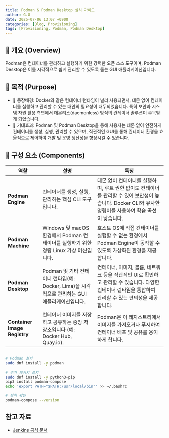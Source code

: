 ```yaml
---
title: Podman & Podman Desktop 설치 가이드
author: G.G
date: 2025-07-06 13:07 +0900
categories: [Blog, Provisioning]
tags: [Provisioning, Podman, Podman Desktop]
---
```


## 📘 개요 (Overview)
Podman은 컨테이너를 관리하고 실행하기 위한 강력한 오픈 소스 도구이며, Podman Desktop은 이를 시각적으로 쉽게 관리할 수 있도록 돕는 GUI 애플리케이션입니다.

## 📌 목적 (Purpose)
- 🧭 등장배경: Docker와 같은 컨테이너 런타임이 널리 사용되면서, 데몬 없이 컨테이너를 실행하고 관리할 수 있는 대안의 필요성이 대두되었습니다. 특히 보안과 시스템 자원 활용 측면에서 데몬리스(daemonless) 방식의 컨테이너 솔루션이 주목받게 되었습니다.
- 🎯 기대효과: Podman 및 Podman Desktop을 통해 사용자는 데몬 없이 안전하게 컨테이너를 생성, 실행, 관리할 수 있으며, 직관적인 GUI를 통해 컨테이너 환경을 효율적으로 제어하여 개발 및 운영 생산성을 향상시킬 수 있습니다.


## 📝 구성 요소 (Components)

| 역할 | 설명 | 특징 |
|---|---|---|
| **Podman Engine** | 컨테이너를 생성, 실행, 관리하는 핵심 CLI 도구입니다. | 데몬 없이 컨테이너를 실행하며, 루트 권한 없이도 컨테이너를 관리할 수 있어 보안성이 높습니다. Docker CLI와 유사한 명령어를 사용하여 학습 곡선이 낮습니다. |
| **Podman Machine** | Windows 및 macOS 환경에서 Podman 컨테이너를 실행하기 위한 경량 Linux 가상 머신입니다. | 호스트 OS에 직접 컨테이너를 실행할 수 없는 환경에서 Podman Engine이 동작할 수 있도록 가상화된 환경을 제공합니다. |
| **Podman Desktop** | Podman 및 기타 컨테이너 런타임(예: Docker, Lima)을 시각적으로 관리하는 GUI 애플리케이션입니다. | 컨테이너, 이미지, 볼륨, 네트워크 등을 직관적인 UI로 확인하고 관리할 수 있습니다. 다양한 컨테이너 런타임을 통합하여 관리할 수 있는 편의성을 제공합니다. |
| **Container Image Registry** | 컨테이너 이미지를 저장하고 공유하는 중앙 저장소입니다 (예: Docker Hub, Quay.io). | Podman은 이 레지스트리에서 이미지를 가져오거나 푸시하여 컨테이너 배포 및 공유를 용이하게 합니다. |

## 

```bash
# Podman 설치
sudo dnf install -y podman

# 추가 패키지 설치
sudo dnf install -y python3-pip
pip3 install podman-compose
echo 'export PATH="$PATH:/usr/local/bin"' >> ~/.bashrc

# 설치 확인
podman-compose --version
```


## 참고 자료
- [Jenkins 공식 문서](https://www.jenkins.io/doc/book/installing/kubernetes/)
